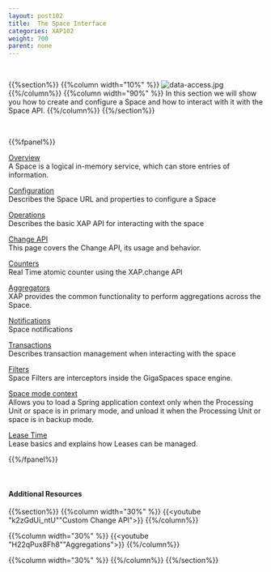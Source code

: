 ```yaml
---
layout: post102
title:  The Space Interface
categories: XAP102
weight: 700
parent: none
---
```


<br>

{{%section%}}
{{%column width="10%" %}}
![data-access.jpg](/attachment_files/subject/data-access.png)
{{%/column%}}
{{%column width="90%" %}}
In this section we will show you how to create and configure a Space and how to interact with it with the Space API.
{{%/column%}}
{{%/section%}}

<br>

{{%fpanel%}}

[Overview](./the-gigaspace-interface.html)<br>
A Space is a logical in-memory service, which can store entries of information.

[Configuration](./the-space-configuration.html)<br>
Describes the Space URL and properties to configure a Space

[Operations](./the-space-operations.html)<br>
Describes the basic XAP API for interacting with the space

[Change API](./change-api-overview.html)<br>
This page covers the Change API, its usage and behavior.

[Counters](./the-space-counters.html)<br>
Real Time atomic counter using the XAP.change API

[Aggregators](./aggregators.html)<br>
XAP provides the common functionality to perform aggregations across the Space.

[Notifications](./the-space-notifications.html)<br>
Space notifications

[Transactions](./the-space-transactions.html)<br>
Describes transaction management when interacting with the space

[Filters](./the-space-filters.html)<br>
Space Filters are interceptors inside the GigaSpaces space engine.

[Space mode context](./space-mode-context-loader.html)<br>
Allows you to load a Spring application context only when the Processing Unit or space is in primary mode, and unload it when the Processing Unit or space is in backup mode.

[Lease Time](./leases-automatic-expiration.html)<br>
Lease basics and explains how Leases can be managed.

{{%/fpanel%}}


<br>

#### Additional Resources


{{%section%}}
{{%column width="30%"  %}}
{{<youtube "k2zGdUi_ntU""Custom Change API">}}
{{%/column%}}

{{%column width="30%"  %}}
{{<youtube "H22qPux8Fh8""Aggregations">}}
{{%/column%}}

{{%column width="30%"  %}}
{{%/column%}}
{{%/section%}}





